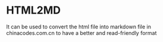 # HTML2MD
It can be used to convert the html file into markdown file in chinacodes.com.cn to have a better and read-friendly format
